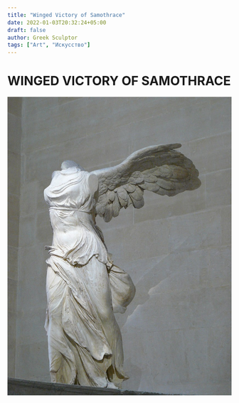 ```yaml
---
title: "Winged Victory of Samothrace"
date: 2022-01-03T20:32:24+05:00
draft: false
author: Greek Sculptor
tags: ["Art", "Искусство"]
---
```


# WINGED VICTORY OF SAMOTHRACE

![Nike of Samothrace](image.jpg)